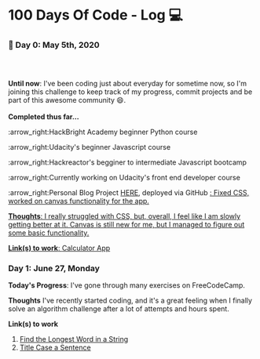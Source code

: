 # 100 Days Of Code  - Log :computer:

### :calendar: Day 0: May 5th, 2020 
##### <br>

**Until now**: I've been coding just about everyday for sometime now, so I'm joining this challenge to keep track of my progress, commit projects and be part of this awesome community :smile:.  
<br>
**Completed thus far...**
<p>:arrow_right:HackBright Academy beginner Python course</p>
<p>:arrow_right:Udacity's beginner Javascript course</p>
<p>:arrow_right:Hackreactor's begginer to intermediate Javascript bootcamp</p>
<p>:arrow_right:Currently working on Udacity's front end developer course</p>
<p>:arrow_right:Personal Blog Project <a href='https://github.com/Enid-Sky/blogWebsite'>HERE</a>, deployed via GitHub <a href='https://enid-sky.github.io/blogWebsite>HERE</a>
<br>

**Thoughts:** I really struggled with CSS, but, overall, I feel like I am slowly getting better at it. Canvas is still new for me, but I managed to figure out some basic functionality.

**Link to work:** [Calculator App](http://www.example.com)

### Day 0: February 30, 2016 (Example 2)
##### (delete me or comment me out)

**Today's Progress**: Fixed CSS, worked on canvas functionality for the app.

**Thoughts**: I really struggled with CSS, but, overall, I feel like I am slowly getting better at it. Canvas is still new for me, but I managed to figure out some basic functionality.

**Link(s) to work**: [Calculator App](http://www.example.com)


### Day 1: June 27, Monday

**Today's Progress**: I've gone through many exercises on FreeCodeCamp.

**Thoughts** I've recently started coding, and it's a great feeling when I finally solve an algorithm challenge after a lot of attempts and hours spent.

**Link(s) to work**
1. [Find the Longest Word in a String](https://www.freecodecamp.com/challenges/find-the-longest-word-in-a-string)
2. [Title Case a Sentence](https://www.freecodecamp.com/challenges/title-case-a-sentence)
